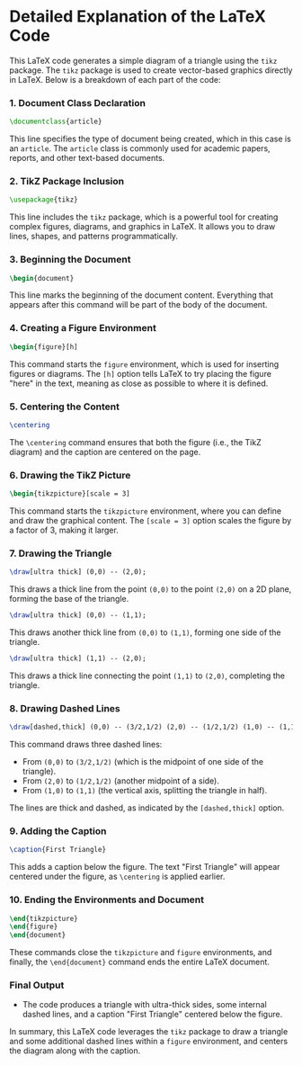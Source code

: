 <!--```markdown-->
# Detailed Explanation of the LaTeX Code

This LaTeX code generates a simple diagram of a triangle using the `tikz` package. The `tikz` package is used to create vector-based graphics directly in LaTeX. Below is a breakdown of each part of the code:

### 1. Document Class Declaration

```latex
\documentclass{article}
```
This line specifies the type of document being created, which in this case is an `article`. The `article` class is commonly used for academic papers, reports, and other text-based documents.

### 2. TikZ Package Inclusion

```latex
\usepackage{tikz}
```
This line includes the `tikz` package, which is a powerful tool for creating complex figures, diagrams, and graphics in LaTeX. It allows you to draw lines, shapes, and patterns programmatically.

### 3. Beginning the Document

```latex
\begin{document}
```
This line marks the beginning of the document content. Everything that appears after this command will be part of the body of the document.

### 4. Creating a Figure Environment

```latex
\begin{figure}[h]
```
This command starts the `figure` environment, which is used for inserting figures or diagrams. The `[h]` option tells LaTeX to try placing the figure "here" in the text, meaning as close as possible to where it is defined.

### 5. Centering the Content

```latex
\centering
```
The `\centering` command ensures that both the figure (i.e., the TikZ diagram) and the caption are centered on the page.

### 6. Drawing the TikZ Picture

```latex
\begin{tikzpicture}[scale = 3]
```
This command starts the `tikzpicture` environment, where you can define and draw the graphical content. The `[scale = 3]` option scales the figure by a factor of 3, making it larger.

### 7. Drawing the Triangle

```latex
\draw[ultra thick] (0,0) -- (2,0);
```
This draws a thick line from the point `(0,0)` to the point `(2,0)` on a 2D plane, forming the base of the triangle.

```latex
\draw[ultra thick] (0,0) -- (1,1);
```
This draws another thick line from `(0,0)` to `(1,1)`, forming one side of the triangle.

```latex
\draw[ultra thick] (1,1) -- (2,0);
```
This draws a thick line connecting the point `(1,1)` to `(2,0)`, completing the triangle.

### 8. Drawing Dashed Lines

```latex
\draw[dashed,thick] (0,0) -- (3/2,1/2) (2,0) -- (1/2,1/2) (1,0) -- (1,1);
```
This command draws three dashed lines:

- From `(0,0)` to `(3/2,1/2)` (which is the midpoint of one side of the triangle).
- From `(2,0)` to `(1/2,1/2)` (another midpoint of a side).
- From `(1,0)` to `(1,1)` (the vertical axis, splitting the triangle in half).

The lines are thick and dashed, as indicated by the `[dashed,thick]` option.

### 9. Adding the Caption

```latex
\caption{First Triangle}
```
This adds a caption below the figure. The text "First Triangle" will appear centered under the figure, as `\centering` is applied earlier.

### 10. Ending the Environments and Document

```latex
\end{tikzpicture}
\end{figure}
\end{document}
```
These commands close the `tikzpicture` and `figure` environments, and finally, the `\end{document}` command ends the entire LaTeX document.

### Final Output
- The code produces a triangle with ultra-thick sides, some internal dashed lines, and a caption "First Triangle" centered below the figure.

In summary, this LaTeX code leverages the `tikz` package to draw a triangle and some additional dashed lines within a `figure` environment, and centers the diagram along with the caption.